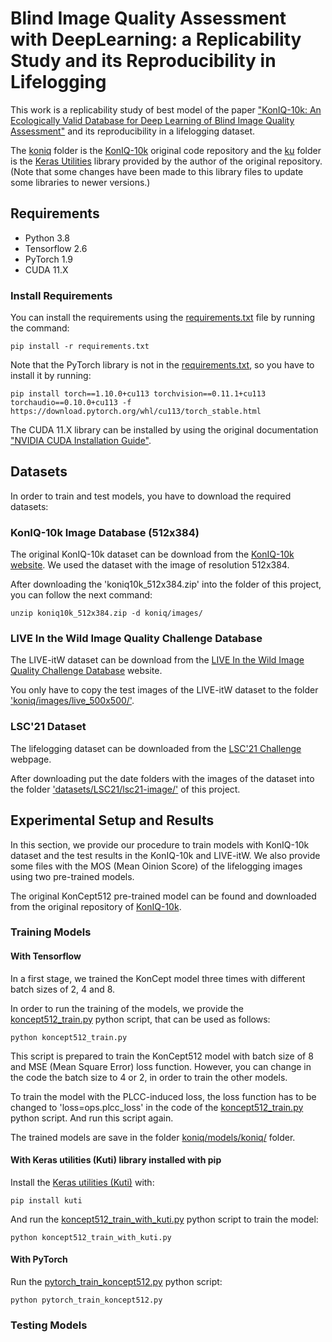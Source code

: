 # Blind Image Quality Assessment with DeepLearning: a Replicability Study and its Reproducibility in Lifelogging

This work is a replicability study of best model of the paper ["KonIQ-10k: An Ecologically Valid Database for Deep Learning of Blind Image Quality Assessment"](https://arxiv.org/pdf/1910.06180.pdf) and its reproducibility in a lifelogging dataset.

The [koniq](koniq/) folder is the [KonIQ-10k](https://github.com/subpic/koniq) original code repository and the [ku](ku/) folder is the [Keras Utilities](https://github.com/subpic/ku) library provided by the author of the original repository. (Note that some changes have been made to this library files to update some libraries to newer versions.)

## Requirements

- Python 3.8
- Tensorflow 2.6
- PyTorch 1.9 
- CUDA 11.X

### Install Requirements

You can install the requirements using the [requirements.txt](requirements.txt) file by running the command:

```
pip install -r requirements.txt

```

Note that the PyTorch library is not in the [requirements.txt](requirements.txt), so you have to install it by running:

```
pip install torch==1.10.0+cu113 torchvision==0.11.1+cu113 torchaudio==0.10.0+cu113 -f https://download.pytorch.org/whl/cu113/torch_stable.html

```

The CUDA 11.X library can be installed by using the original documentation ["NVIDIA CUDA Installation Guide"](https://docs.nvidia.com/cuda/cuda-installation-guide-linux/index.html).


## Datasets

In order to train and test models, you have to download the required datasets:

### KonIQ-10k Image Database (512x384)

The original KonIQ-10k dataset can be download from the [KonIQ-10k website](http://database.mmsp-kn.de/koniq-10k-database.html).
We used the dataset with the image of resolution 512x384.

After downloading the 'koniq10k_512x384.zip' into the folder of this project, you can follow the next command:


```
unzip koniq10k_512x384.zip -d koniq/images/
```


### LIVE In the Wild Image Quality Challenge Database

The LIVE-itW dataset can be download from the [LIVE In the Wild Image Quality Challenge Database](https://live.ece.utexas.edu/research/ChallengeDB/index.html) website.

You only have to copy the test images of the LIVE-itW dataset to the folder ['koniq/images/live_500x500/'](koniq/images/live_500x500/).



### LSC'21 Dataset

The lifelogging dataset can be downloaded from the [LSC'21 Challenge](http://lsc.dcu.ie/lsc_data/) webpage.

After downloading put the date folders with the images of the dataset into the folder ['datasets/LSC21/lsc21-image/'](datasets/LSC21/lsc21-image/) of this project. 


## Experimental Setup and Results

In this section, we provide our procedure to train models with KonIQ-10k dataset and the test results in the KonIQ-10k and LIVE-itW. We also provide some files with the MOS (Mean Oinion Score) of the lifelogging images using two pre-trained models.

The original KonCept512 pre-trained model can be found and downloaded from the original repository of [KonIQ-10k](https://github.com/subpic/koniq).


### Training Models


#### With Tensorflow

In a first stage, we trained the KonCept model three times with different batch sizes of 2, 4 and 8.

In order to run the training of the models, we provide the [koncept512_train.py](koncept512_train.py) python script, that can be used as follows:


```
python koncept512_train.py
```

This script is prepared to train the KonCept512 model with batch size of 8 and MSE (Mean Square Error) loss function.
However, you can change in the code the batch size to 4 or 2, in order to train the other models.

To train the model with the PLCC-induced loss, the loss function has to be changed to 'loss=ops.plcc_loss' in the code of the [koncept512_train.py](koncept512_train.py) python script. And run this script again.

The trained models are save in the folder [koniq/models/koniq/](koniq/models/koniq/) folder.


#### With Keras utilities (Kuti) library installed with pip


Install the [Keras utilities (Kuti)](https://pypi.org/project/kuti/) with:

```
pip install kuti
```

And run the [koncept512_train_with_kuti.py](koncept512_train_with_kuti.py) python script to train the model:

```
python koncept512_train_with_kuti.py
```

#### With PyTorch


Run the [pytorch_train_koncept512.py](pytorch_train_koncept512.py) python script:

```
python pytorch_train_koncept512.py
```


### Testing Models
